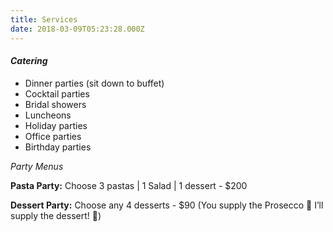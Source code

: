 ```yaml
---
title: Services
date: 2018-03-09T05:23:28.000Z
---
```

#### _Catering_

* Dinner parties (sit down to buffet)
* Cocktail parties
* Bridal showers
* Luncheons
* Holiday parties
* Office parties
* Birthday parties

_Party Menus_

**Pasta Party:** Choose 3 pastas | 1 Salad | 1 dessert - $200

**Dessert Party:** Choose any 4 desserts - $90
(You supply the Prosecco 🍾 I’ll supply the dessert! 🍰)
